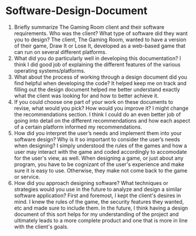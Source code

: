 # Software-Design-Document

1. Briefly summarize The Gaming Room client and their software requirements. Who was the client? What type of software did they want you to design?
   The client, The Gaming Room, wanted to have a version of their game, Draw It or Lose It, developed as a web-based game that can run on several different platforms.
2. What did you do particularly well in developing this documentation?
   I think I did good job of explaining the different features of the various operating systems/platforms.
3. What about the process of working through a design document did you find helpful when developing the code?
   It helped keep me on track and filling out the design document helped me better understand exactly what the client was looking for and how to better achieve it.
4. If you could choose one part of your work on these documents to revise, what would you pick? How would you improve it?
   I might change the recommendations section. I think I could do an even better job of going into detail on the different recommendations and how each aspect of a certain platform informed my recommendations.
5. How did you interpret the user’s needs and implement them into your software design? Why is it so important to consider the user’s needs when designing?
   I simply understood the rules of the games and how a user may interact with the game and coded accordingly to accomodate for the user's view, as well. When designing a game, or just about any program, you have to be 
   cognizant of the user's experience and make sure it is easy to use. Otherwise, they make not come back to the game or service.
6. How did you approach designing software? What techniques or strategies would you use in the future to analyze and design a similar software application?
   First and foremost, I kept the client's desires in mind. I knew the rules of the game, the security features they wanted, etc and made sure to include them. In the future, I think having a design document of this sort 
   helps for my understanding of the project and ultimately leads to a more complete product and one that is more in line with the client's goals.
